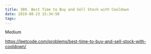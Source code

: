 ```yaml
---
title: 309. Best Time to Buy and Sell Stock with Cooldown
date: 2019-08-23 15:34:50
tags:
---
```


Medium

https://leetcode.com/problems/best-time-to-buy-and-sell-stock-with-cooldown/